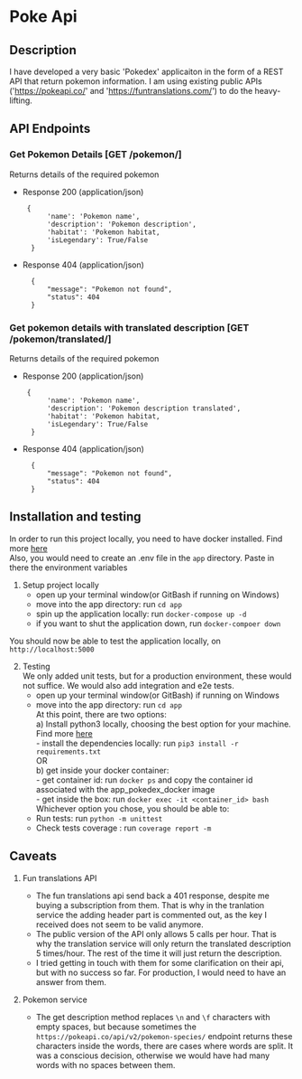 Poke Api
=========

Description
-----------
I have developed a very basic 'Pokedex' applicaiton in the form of a REST API that return pokemon information. I am using existing public APIs ('https://pokeapi.co/' and 'https://funtranslations.com/') to do the heavy-lifting. 


## API Endpoints
### Get Pokemon Details [GET /pokemon/<name>]

Returns details of the required pokemon

+ Response 200 (application/json)

       {
            'name': 'Pokemon name',
            'description': 'Pokemon description',
            'habitat': 'Pokemon habitat,
            'isLegendary': True/False
        }

+ Response 404 (application/json)

        {
            "message": "Pokemon not found",
            "status": 404
        }

### Get pokemon details with translated description [GET /pokemon/translated/<name>]

Returns details of the required pokemon

+ Response 200 (application/json)

       {
            'name': 'Pokemon name',
            'description': 'Pokemon description translated',
            'habitat': 'Pokemon habitat,
            'isLegendary': True/False
        }

+ Response 404 (application/json)

        {
            "message": "Pokemon not found",
            "status": 404
        }


Installation and testing
------------------------
In order to run this project locally, you need to have docker installed. Find more [here](https://www.docker.com/get-started) <br />
Also, you would need to create an .env file in the `app` directory. Paste in there the environment variables

1. Setup project locally
    - open up your terminal window(or GitBash if running on Windows)
    - move into the app directory: run `cd app`
    - spin up the application locally: run `docker-compose up -d`
    - if you want to shut the application down, run `docker-compoer down`

You should now be able to test the application locally, on `http://localhost:5000`

2. Testing <br />
We only added unit tests, but for a production environment, these would not suffice. We would also add integration and e2e tests.
    - open up your terminal window(or GitBash) if running on Windows
    - move into the app directory: run `cd app` <br />
    At this point, there are two options: <br />
        a) Install python3 locally, choosing the best option for your machine. Find more [here](https://www.python.org/downloads/) <br />
            - install the dependencies locally: run `pip3 install -r requirements.txt` <br />
        OR <br />
        b) get inside your docker container: <br />
            - get container id: run `docker ps` and copy the container id associated with the app_pokedex_docker image <br />
            - get inside the box: run `docker exec -it <container_id> bash` <br />
    Whichever option you chose, you should be able to:
    - Run tests: run `python -m unittest`
    - Check tests coverage : run `coverage report -m`
    
Caveats
-------

1. Fun translations API
    - The fun translations api send back a 401 response, despite me buying a subscription from them. That is why in the tranlation service the adding header part is commented out, as the key I received does not seem to be valid anymore. 
    - The public version of the API only allows 5 calls per hour. That is why the translation service will only return the translated description 5 times/hour. The rest of the time it will just return the description.
    - I tried getting in touch with them for some clarification on their api, but with no success so far. For production, I would need to have an answer from them. 

2. Pokemon service
    - The get description method replaces `\n` and `\f` characters with empty spaces, but because sometimes the `https://pokeapi.co/api/v2/pokemon-species/` endpoint returns these characters inside the words, there are cases where words are split. It was a conscious decision, otherwise we would have had many words with no spaces between them.

